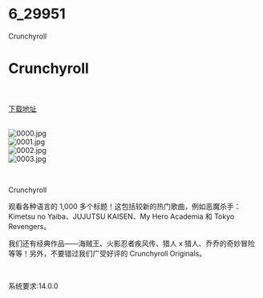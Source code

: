 # 6_29951
Crunchyroll
# Crunchyroll
 <br/></br>
[下载地址](https://www.switch520.cc/article/29951 "下载地址")
<br/></br>

<p><img title="0000.jpg" src="https://www.switch520.cc/muke_img/2022_04_20_ac671fa5d45b1.jpg" alt="0000.jpg"><br>
<img title="0001.jpg" src="https://www.switch520.cc/muke_img/2022_04_20_c829211889c1d.jpg" alt="0001.jpg"><br>
<img title="0002.jpg" src="https://www.switch520.cc/muke_img/2022_04_20_435c9bfa464b2.jpg" alt="0002.jpg"><br>
<img title="0003.jpg" src="https://www.switch520.cc/muke_img/2022_04_20_0e6492429889e.jpg" alt="0003.jpg"></p>
<p>&nbsp;</p>
<p>Crunchyroll</p>
<p>观看各种语言的 1,000 多个标题！这包括较新的热门歌曲，例如恶魔杀手：Kimetsu no Yaiba、JUJUTSU KAISEN、My Hero Academia 和 Tokyo Revengers。</p>
<p>我们还有经典作品——海贼王、火影忍者疾风传、猎人 x 猎人、乔乔的奇妙冒险等等！另外，不要错过我们广受好评的 Crunchyroll Originals。</p>
<p>&nbsp;</p>
<p>系统要求:14.0.0</p>



